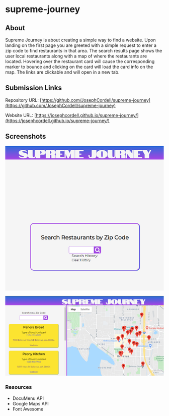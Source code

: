 # supreme-journey

## About

Supreme Journey is about creating a simple way to find a website. Upon landing on the first page you are greeted with a simple request to enter a zip code to find restaurants in that area. The search results page shows the user local restaurants along with a map of where the restaurants are located. Hovering over the restaurant card will cause the corresponding marker to bounce and clicking on the card will load the card info on the map. The links are clickable and will open in a new tab. 

## Submission Links
Repository URL: [https://github.com/JosephCordell/supreme-journey](https://github.com/JosephCordell/supreme-journey)

Website URL: [https://josephcordell.github.io/supreme-journey/](https://josephcordell.github.io/supreme-journey/)

## Screenshots

![Screenshot of index.html](./assets/image/front_page.png)

![Screenshot of the search results page](./assets/image/search_results.png)

### Resources 
- DocuMenu API
- Google Maps API
- Font Awesome
